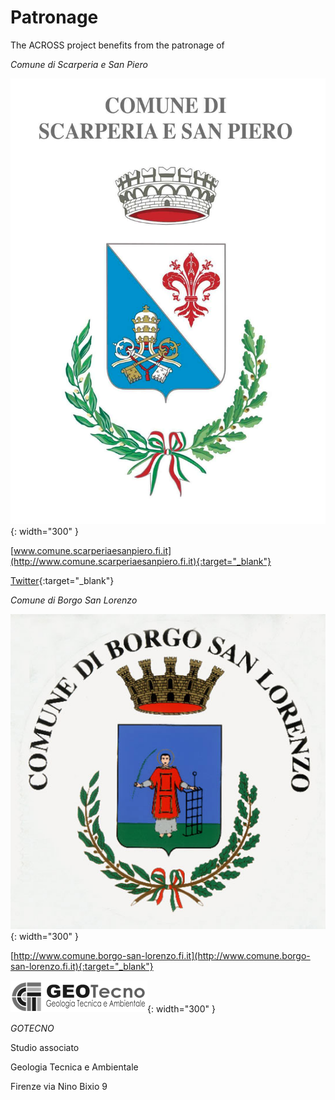 # Patronage

The ACROSS project benefits from the patronage of


*Comune di Scarperia e San Piero*

![scarperia](images/scarperia.jpg){: width="300" }


[www.comune.scarperiaesanpiero.fi.it](http://www.comune.scarperiaesanpiero.fi.it){:target="_blank"}

[Twitter](https://twitter.com/ScarpSanPie){:target="_blank"}


*Comune di Borgo San Lorenzo*

![borgo](images/borgo.jpg){: width="300" }

[http://www.comune.borgo-san-lorenzo.fi.it](http://www.comune.borgo-san-lorenzo.fi.it){:target="_blank"}



![geotecno](images/GEOTECNO.jpg){: width="300" }

*GOTECNO*

Studio associato

Geologia Tecnica e Ambientale

Firenze via Nino Bixio 9





